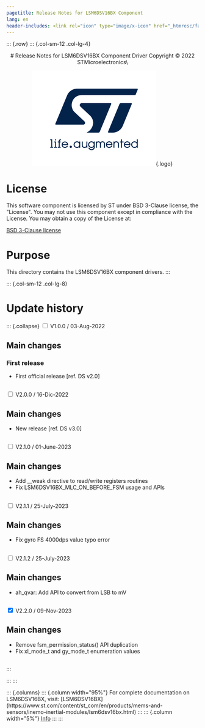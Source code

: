 ```yaml
---
pagetitle: Release Notes for LSM6DSV16BX Component
lang: en
header-includes: <link rel="icon" type="image/x-icon" href="_htmresc/favicon.png" />
---
```


::: {.row}
::: {.col-sm-12 .col-lg-4}

<center>
# Release Notes for LSM6DSV16BX Component Driver
Copyright &copy; 2022 STMicroelectronics\

[![ST logo](_htmresc/st_logo_2020.png)](https://www.st.com){.logo}
</center>

# License

This software component is licensed by ST under BSD 3-Clause license, the "License".
You may not use this component except in compliance with the License. You may obtain a copy of the License at:

[BSD 3-Clause license](https://opensource.org/licenses/BSD-3-Clause)

# Purpose

This directory contains the LSM6DSV16BX component drivers.
:::

::: {.col-sm-12 .col-lg-8}
# Update history

::: {.collapse}
<input type="checkbox" id="collapse-section1" aria-hidden="true">
<label for="collapse-section1" aria-hidden="true">V1.0.0 / 03-Aug-2022</label>
<div>

## Main changes

### First release

- First official release [ref. DS v2.0]

##

</div>

<input type="checkbox" id="collapse-section2" aria-hidden="true">
<label for="collapse-section2" aria-hidden="true">V2.0.0 / 16-Dic-2022</label>
<div>

## Main changes

- New release [ref. DS v3.0]

##

</div>

<input type="checkbox" id="collapse-section3" aria-hidden="true">
<label for="collapse-section3" aria-hidden="true">V2.1.0 / 01-June-2023</label>
<div>

## Main changes

- Add __weak directive to read/write registers routines
- Fix LSM6DSV16BX_MLC_ON_BEFORE_FSM usage and APIs

##

</div>

<input type="checkbox" id="collapse-section4" aria-hidden="true">
<label for="collapse-section4" aria-hidden="true">V2.1.1 / 25-July-2023</label>
<div>

## Main changes

- Fix gyro FS 4000dps value typo error

##

</div>

<input type="checkbox" id="collapse-section5" aria-hidden="true">
<label for="collapse-section5" aria-hidden="true">V2.1.2 / 25-July-2023</label>
<div>

## Main changes

- ah_qvar: Add API to convert from LSB to mV

##

</div>

<input type="checkbox" id="collapse-section6" checked aria-hidden="true">
<label for="collapse-section6" aria-hidden="true">V2.2.0 / 09-Nov-2023</label>
<div>

## Main changes

- Remove fsm_permission_status() API duplication
- Fix xl_mode_t and gy_mode_t enumeration values

##

</div>

:::

:::
:::

<footer class="sticky">
::: {.columns}
::: {.column width="95%"}
For complete documentation on LSM6DSV16BX,
visit:
[LSM6DSV16BX](https://www.st.com/content/st_com/en/products/mems-and-sensors/inemo-inertial-modules/lsm6dsv16bx.html)
:::
::: {.column width="5%"}
<abbr title="Based on template cx566953 version 2.0">Info</abbr>
:::
:::
</footer>
